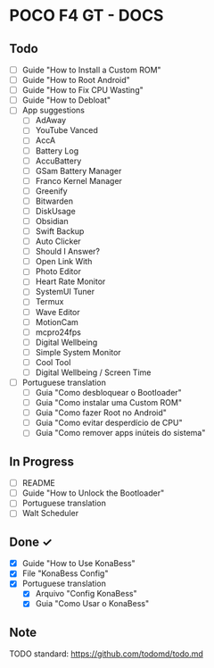 # POCO F4 GT - DOCS

## Todo
- [ ] Guide "How to Install a Custom ROM"
- [ ] Guide "How to Root Android"
- [ ] Guide "How to Fix CPU Wasting"
- [ ] Guide "How to Debloat"
- [ ] App suggestions
	- [ ] AdAway
	- [ ] YouTube Vanced
	- [ ] AccA
	- [ ] Battery Log
	- [ ] AccuBattery
	- [ ] GSam Battery Manager
	- [ ] Franco Kernel Manager
	- [ ] Greenify
	- [ ] Bitwarden
	- [ ] DiskUsage
	- [ ] Obsidian
	- [ ] Swift Backup
	- [ ] Auto Clicker
	- [ ] Should I Answer?
	- [ ] Open Link With
	- [ ] Photo Editor
	- [ ] Heart Rate Monitor
	- [ ] SystemUI Tuner
	- [ ] Termux
	- [ ] Wave Editor
	- [ ] MotionCam
	- [ ] mcpro24fps
	- [ ] Digital Wellbeing
	- [ ] Simple System Monitor
	- [ ] Cool Tool
	- [ ] Digital Wellbeing / Screen Time
- [ ] Portuguese translation
	- [ ] Guia "Como desbloquear o Bootloader"
	- [ ] Guia "Como instalar uma Custom ROM"
	- [ ] Guia "Como fazer Root no Android"
	- [ ] Guia "Como evitar desperdício de CPU"
	- [ ] Guia "Como remover apps inúteis do sistema"

## In Progress
- [ ] README
- [ ] Guide "How to Unlock the Bootloader"
- [ ] Portuguese translation
- [ ] Walt Scheduler

## Done ✓
- [x] Guide "How to Use KonaBess"
- [x] File "KonaBess Config"
- [x] Portuguese translation
	- [x] Arquivo "Config KonaBess"
	- [x] Guia "Como Usar o KonaBess"

## Note
TODO standard: https://github.com/todomd/todo.md